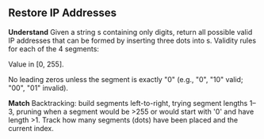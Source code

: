 ## Restore IP Addresses
**Understand**
Given a string s containing only digits, return all possible valid IP addresses that can be formed by inserting three dots into s.
Validity rules for each of the 4 segments:

Value in [0, 255].

No leading zeros unless the segment is exactly "0" (e.g., "0", "10" valid; "00", "01" invalid).

**Match**
Backtracking: build segments left-to-right, trying segment lengths 1–3, pruning when a segment would be >255 or would start with '0' and have length >1. Track how many segments (dots) have been placed and the current index.